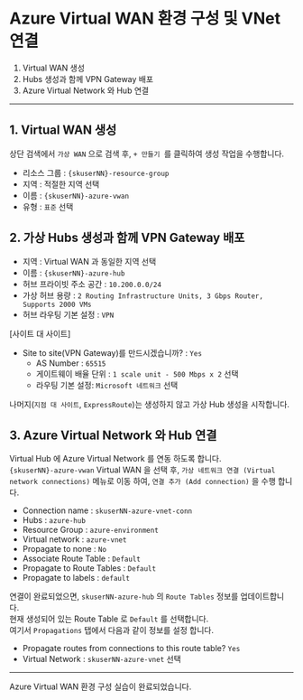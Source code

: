 # Azure Virtual WAN 환경 구성 및 VNet 연결

1. Virtual WAN 생성
2. Hubs 생성과 함께 VPN Gateway 배포
3. Azure Virtual Network 와 Hub 연결

---

## 1. Virtual WAN 생성
상단 검색에서 `가상 WAN` 으로 검색 후, `+ 만들기 `를 클릭하여 생성 작업을 수행합니다.  

* 리소스 그룹 : `{skuserNN}-resource-group`
* 지역 : 적절한 지역 선택
* 이름 : `{skuserNN}-azure-vwan`
* 유형 : `표준` 선택

## 2. 가상 Hubs 생성과 함께 VPN Gateway 배포

* 지역 : Virtual WAN 과 동일한 지역 선택
* 이름 : `{skuserNN}-azure-hub`
* 허브 프라이빗 주소 공간 : `10.200.0.0/24`
* 가상 허브 용량 : `2 Routing Infrastructure Units, 3 Gbps Router, Supports 2000 VMs`
* 허브 라우팅 기본 설정 : `VPN`

[사이트 대 사이트]
* Site to site(VPN Gateway)를 만드시겠습니까? : `Yes`
  * AS Number : `65515`
  * 게이트웨이 배율 단위 : `1 scale unit - 500 Mbps x 2` 선택
  * 라우팅 기본 설정: `Microsoft 네트워크` 선택

나머지(`지점 대 사이트`, `ExpressRoute`)는 생성하지 않고 가상 Hub 생성을 시작합니다.  

## 3. Azure Virtual Network 와 Hub 연결

Virtual Hub 에 Azure Virtual Network 를 연동 하도록 합니다.  
`{skuserNN}-azure-vwan` Virtual WAN 을 선택 후, `가상 네트워크 연결 (Virtual network connections)` 메뉴로 이동 하여, `연결 추가 (Add connection)` 을 수행 합니다.  

* Connection name : `skuserNN-azure-vnet-conn`
* Hubs : `azure-hub`
* Resource Group : `azure-environment`
* Virtual network : `azure-vnet` 
* Propagate to none : `No`
* Associate Route Table : `Default`
* Propagate to Route Tables : `Default`
* Propagate to labels : `default`

연결이 완료되었으면, `skuserNN-azure-hub` 의 `Route Tables` 정보를 업데이트합니다.  
현재 생성되어 있는 Route Table 로 `Default` 를 선택합니다.  
여기서 `Propagations` 탭에서 다음과 같이 정보를 설정 합니다.  

* Propagate routes from connections to this route table?  `Yes`  
* Virtual Network : `skuserNN-azure-vnet` 선택


---
Azure Virtual WAN 환경 구성 실습이 완료되었습니다. 